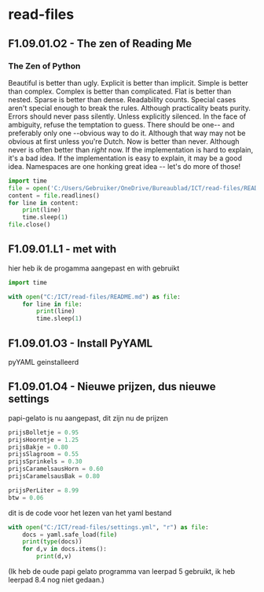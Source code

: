 # read-files
## F1.09.01.O2 - The zen of Reading Me
### The Zen of Python
Beautiful is better than ugly.
Explicit is better than implicit.
Simple is better than complex.
Complex is better than complicated.
Flat is better than nested.
Sparse is better than dense.
Readability counts.
Special cases aren't special enough to break the rules.
Although practicality beats purity.
Errors should never pass silently.
Unless explicitly silenced.
In the face of ambiguity, refuse the temptation to guess.
There should be one-- and preferably only one --obvious way to do it.
Although that way may not be obvious at first unless you're Dutch.
Now is better than never.
Although never is often better than *right* now.
If the implementation is hard to explain, it's a bad idea.
If the implementation is easy to explain, it may be a good idea.
Namespaces are one honking great idea -- let's do more of those!
``` python
import time
file = open('C:/Users/Gebruiker/OneDrive/Bureaublad/ICT/read-files/README.md', 'r')
content = file.readlines()
for line in content:
    print(line)
    time.sleep(1)
file.close()
```
## F1.09.01.L1 - met with
hier heb ik de progamma aangepast en with gebruikt
``` python
import time

with open("C:/ICT/read-files/README.md") as file:
    for line in file:
        print(line)
        time.sleep(1)
```
## F1.09.01.O3 - Install PyYAML
pyYAML geinstalleerd
## F1.09.01.O4 - Nieuwe prijzen, dus nieuwe settings
papi-gelato is nu aangepast, dit zijn nu de prijzen
``` python
prijsBolletje = 0.95
prijsHoorntje = 1.25
prijsBakje = 0.80
prijsSlagroom = 0.55
prijsSprinkels = 0.30
prijsCaramelsausHorn = 0.60
prijsCaramelsausBak = 0.80

prijsPerLiter = 8.99
btw = 0.06 
```
dit is de code voor het lezen van het yaml bestand
``` python
with open("C:/ICT/read-files/settings.yml", "r") as file:
    docs = yaml.safe_load(file)
    print(type(docs))
    for d,v in docs.items():
        print(d,v)
```
(Ik heb de oude papi gelato programma van leerpad 5 gebruikt, ik heb leerpad 8.4 nog niet gedaan.)